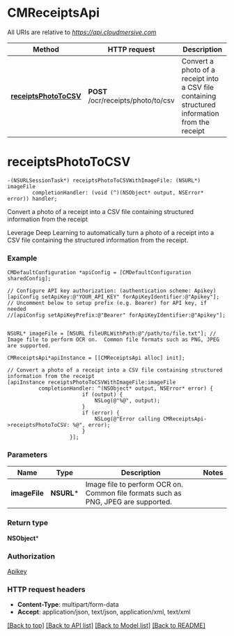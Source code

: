 # CMReceiptsApi

All URIs are relative to *https://api.cloudmersive.com*

Method | HTTP request | Description
------------- | ------------- | -------------
[**receiptsPhotoToCSV**](CMReceiptsApi.md#receiptsphototocsv) | **POST** /ocr/receipts/photo/to/csv | Convert a photo of a receipt into a CSV file containing structured information from the receipt


# **receiptsPhotoToCSV**
```objc
-(NSURLSessionTask*) receiptsPhotoToCSVWithImageFile: (NSURL*) imageFile
        completionHandler: (void (^)(NSObject* output, NSError* error)) handler;
```

Convert a photo of a receipt into a CSV file containing structured information from the receipt

Leverage Deep Learning to automatically turn a photo of a receipt into a CSV file containing the structured information from the receipt.

### Example 
```objc
CMDefaultConfiguration *apiConfig = [CMDefaultConfiguration sharedConfig];

// Configure API key authorization: (authentication scheme: Apikey)
[apiConfig setApiKey:@"YOUR_API_KEY" forApiKeyIdentifier:@"Apikey"];
// Uncomment below to setup prefix (e.g. Bearer) for API key, if needed
//[apiConfig setApiKeyPrefix:@"Bearer" forApiKeyIdentifier:@"Apikey"];


NSURL* imageFile = [NSURL fileURLWithPath:@"/path/to/file.txt"]; // Image file to perform OCR on.  Common file formats such as PNG, JPEG are supported.

CMReceiptsApi*apiInstance = [[CMReceiptsApi alloc] init];

// Convert a photo of a receipt into a CSV file containing structured information from the receipt
[apiInstance receiptsPhotoToCSVWithImageFile:imageFile
          completionHandler: ^(NSObject* output, NSError* error) {
                        if (output) {
                            NSLog(@"%@", output);
                        }
                        if (error) {
                            NSLog(@"Error calling CMReceiptsApi->receiptsPhotoToCSV: %@", error);
                        }
                    }];
```

### Parameters

Name | Type | Description  | Notes
------------- | ------------- | ------------- | -------------
 **imageFile** | **NSURL***| Image file to perform OCR on.  Common file formats such as PNG, JPEG are supported. | 

### Return type

**NSObject***

### Authorization

[Apikey](../README.md#Apikey)

### HTTP request headers

 - **Content-Type**: multipart/form-data
 - **Accept**: application/json, text/json, application/xml, text/xml

[[Back to top]](#) [[Back to API list]](../README.md#documentation-for-api-endpoints) [[Back to Model list]](../README.md#documentation-for-models) [[Back to README]](../README.md)

